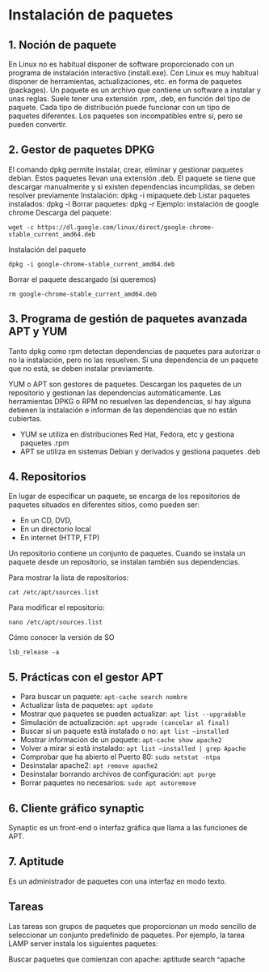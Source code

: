 
# Instalación de paquetes
## 1. Noción de paquete
En Linux no es habitual disponer de software proporcionado con un programa de instalación interactivo (install.exe). Con Linux es muy habitual disponer de herramientas, actualizaciones, etc. en forma de paquetes (packages). 
Un paquete es un archivo que contiene un software a instalar y unas reglas. Suele tener una extensión .rpm, .deb, en función del tipo de paquete. Cada tipo de distribución puede funcionar con un tipo de paquetes diferentes. Los paquetes son incompatibles entre sí, pero se pueden convertir.
## 2. Gestor de paquetes DPKG
El comando dpkg permite instalar, crear, eliminar y gestionar paquetes debian. Estos paquetes llevan una extensión .deb. El paquete se tiene que descargar manualmente y si existen dependencias incumplidas, se deben resolver previamente
Instalación: dpkg -i mipaquete.deb
Listar paquetes instalados: dpkg -l
Borrar paquetes: dpkg -r
Ejemplo: instalación de google chrome
Descarga del paquete: 

    wget -c https://dl.google.com/linux/direct/google-chrome-stable_current_amd64.deb
    
Instalación del paquete

    dpkg -i google-chrome-stable_current_amd64.deb
    
Borrar el paquete descargado (si queremos)

    rm google-chrome-stable_current_amd64.deb
    
## 3. Programa de gestión de paquetes avanzada APT y YUM
Tanto dpkg como rpm detectan dependencias de paquetes para autorizar o no la instalación, pero no las resuelven. Si una dependencia de un paquete que no está, se deben instalar previamente.

YUM o APT son gestores de paquetes. Descargan los paquetes de un repositorio y gestionan las dependencias automáticamente. Las herramientas DPKG o RPM no resuelven las dependencias, si hay alguna detienen la instalación e informan de las dependencias que no están cubiertas.

* YUM se utiliza en distribuciones Red Hat, Fedora, etc y gestiona paquetes .rpm
* APT se utiliza en sistemas Debian y derivados y gestiona paquetes .deb

## 4. Repositorios
En lugar de especificar un paquete, se encarga de los repositorios de paquetes situados en diferentes sitios, como pueden ser:
* En un CD, DVD, 
* En un directorio local
* En internet (HTTP, FTP)

Un repositorio contiene un conjunto de paquetes. Cuando se instala un paquete desde un repositorio, se instalan también sus dependencias.

Para mostrar la lista de repositorios: 

    cat /etc/apt/sources.list

Para modificar el repositorio: 

    nano /etc/apt/sources.list

Cómo conocer la versión de SO

    lsb_release -a
    
## 5. Prácticas con el gestor APT
* Para buscar un paquete: `apt-cache search nombre`
* Actualizar lista de paquetes: `apt update`
* Mostrar que paquetes se pueden actualizar: `apt list --upgradable`
* Simulación de actualización: `apt upgrade (cancelar al final)`
* Buscar si un paquete està instalado o no: `apt list –installed`
* Mostrar información de un paquete: `apt-cache show apache2`
* Volver a mirar si està instalado: `apt list –installed | grep Apache`
* Comprobar que ha abierto el Puerto 80: `sudo netstat -ntpa`
* Desinstalar apache2: `apt remove apache2`
* Desinstalar borrando archivos de configuración: `apt purge`
* Borrar paquetes no necesarios: `sudo apt autoremove`
## 6. Cliente gráfico synaptic
Synaptic es un front-end o interfaz gráfica que llama a las funciones de APT.
## 7. Aptitude
Es un administrador de paquetes con una interfaz en modo texto.

## Tareas
Las tareas son grupos de paquetes que proporcionan un modo sencillo de seleccionar un conjunto predefinido de paquetes.
Por ejemplo, la tarea LAMP server instala los siguientes paquetes:

Buscar paquetes que comienzan con apache:
aptitude search ^apache
